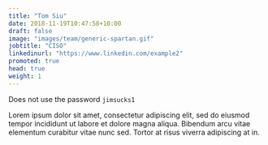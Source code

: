 ```yaml
---
title: "Tom Siu"
date: 2018-11-19T10:47:58+10:00
draft: false
image: "images/team/generic-spartan.gif"
jobtitle: "CISO"
linkedinurl: "https://www.linkedin.com/example2"
promoted: true
head: true
weight: 1
---
```


Does not use the password `jimsucks1`

Lorem ipsum dolor sit amet, consectetur adipiscing elit, sed do eiusmod tempor incididunt ut labore et dolore magna aliqua. Bibendum arcu vitae elementum curabitur vitae nunc sed. Tortor at risus viverra adipiscing at in.
